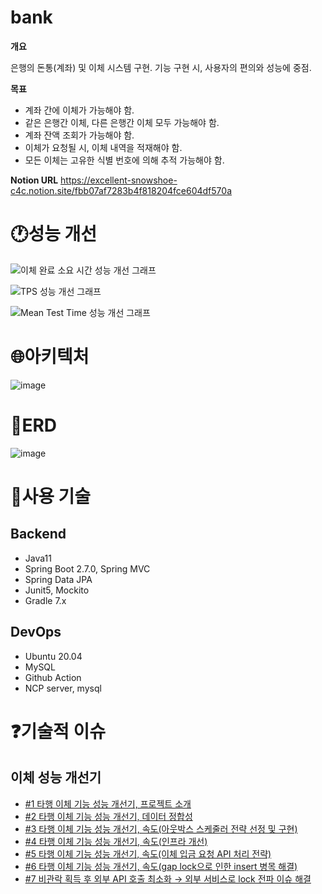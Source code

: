 # **bank**
**개요**

은행의 돈통(계좌) 및 이체 시스템 구현. 기능 구현 시, 사용자의 편의와 성능에 중점.

**목표**

- 계좌 간에 이체가 가능해야 함.
- 같은 은행간 이체, 다른 은행간 이체 모두 가능해야 함.
- 계좌 잔액 조회가 가능해야 함.
- 이체가 요청될 시, 이체 내역을 적재해야 함.
- 모든 이체는 고유한 식별 번호에 의해 추적 가능해야 함.

**Notion URL**
https://excellent-snowshoe-c4c.notion.site/fbb07af7283b4f818204fce604df570a


# **🕐성능 개선**

![이체 완료 소요 시간 성능 개선 그래프](https://user-images.githubusercontent.com/50356726/230307410-4bdad169-7e3d-447d-90f7-d126ab149f50.png)

![TPS 성능 개선 그래프](https://user-images.githubusercontent.com/50356726/230307465-d8bdaa23-fc93-4446-965d-0739ba7f68bc.png)

![Mean Test Time 성능 개선 그래프](https://user-images.githubusercontent.com/50356726/230307459-b5503b8f-b5d0-426f-a0b5-dc47f51e1157.png)

# **🌐아키텍처**

![image](https://user-images.githubusercontent.com/50356726/234209917-4c9f0466-c827-4f37-8741-0dd782993bfa.png)

# **🧾ERD**

![image](https://github.com/michaelkimm/bank/assets/50356726/15697425-026d-4195-9865-129df02dcd08)


# **🔧사용 기술**
## Backend
- Java11
- Spring Boot 2.7.0, Spring MVC
- Spring Data JPA
- Junit5, Mockito
- Gradle 7.x

## DevOps
- Ubuntu 20.04
- MySQL
- Github Action
- NCP server, mysql

# **❓기술적 이슈**
## 이체 성능 개선기
- [#1 타행 이체 기능 성능 개선기, 프로젝트 소개](https://ujkim-game.tistory.com/90)
- [#2 타행 이체 기능 성능 개선기, 데이터 정합성](https://ujkim-game.tistory.com/91)
- [#3 타행 이체 기능 성능 개선기, 속도(아웃박스 스케줄러 전략 선정 및 구현)](https://ujkim-game.tistory.com/92)
- [#4 타행 이체 기능 성능 개선기, 속도(인프라 개선)](https://ujkim-game.tistory.com/93)
- [#5 타행 이체 기능 성능 개선기, 속도(이체 입금 요청 API 처리 전략)](https://ujkim-game.tistory.com/94)
- [#6 타행 이체 기능 성능 개선기, 속도(gap lock으로 인한 insert 병목 해결)](https://ujkim-game.tistory.com/96)
- [#7 비관락 획득 후 외부 API 호출 최소화 → 외부 서비스로 lock 전파 이슈 해결](https://excellent-snowshoe-c4c.notion.site/API-lock-73fd3720aff546f09401a0d4bb5b2eef)
